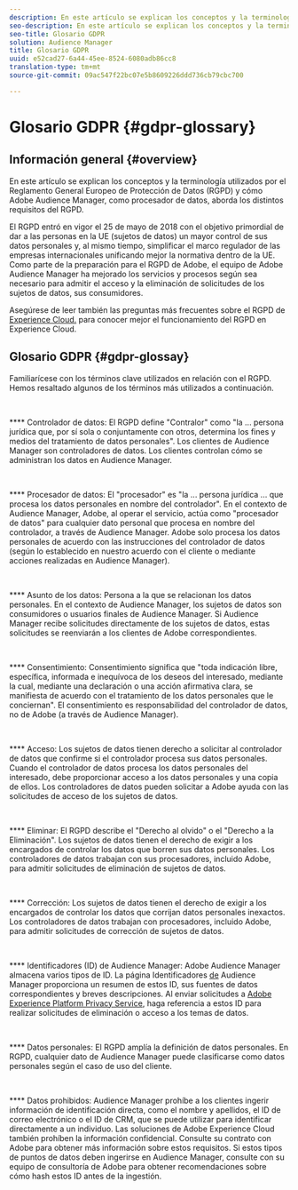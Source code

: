 ```yaml
---
description: En este artículo se explican los conceptos y la terminología utilizados por el Reglamento General Europeo de Protección de Datos (RGPD) y cómo Adobe Audience Manager, como procesador de datos, aborda los distintos requisitos del RGPD.
seo-description: En este artículo se explican los conceptos y la terminología utilizados por el Reglamento General Europeo de Protección de Datos (RGPD) y cómo Adobe Audience Manager, como procesador de datos, aborda los distintos requisitos del RGPD.
seo-title: Glosario GDPR
solution: Audience Manager
title: Glosario GDPR
uuid: e52cad27-6a44-45ee-8524-6080adb86cc8
translation-type: tm+mt
source-git-commit: 09ac547f22bc07e5b8609226ddd736cb79cbc700

---
```



# Glosario GDPR {#gdpr-glossary}

## Información general {#overview}

En este artículo se explican los conceptos y la terminología utilizados por el Reglamento General Europeo de Protección de Datos (RGPD) y cómo Adobe Audience Manager, como procesador de datos, aborda los distintos requisitos del RGPD.

El RGPD entró en vigor el 25 de mayo de 2018 con el objetivo primordial de dar a las personas en la UE (sujetos de datos) un mayor control de sus datos personales y, al mismo tiempo, simplificar el marco regulador de las empresas internacionales unificando mejor la normativa dentro de la UE. Como parte de la preparación para el RGPD de Adobe, el equipo de Adobe Audience Manager ha mejorado los servicios y procesos según sea necesario para admitir el acceso y la eliminación de solicitudes de los sujetos de datos, sus consumidores.

Asegúrese de leer también las preguntas más frecuentes sobre el RGPD de [Experience Cloud.](https://www.adobe.io/apis/cloudplatform/gdpr/docs/alldocs.html#!api-specification/markdown/narrative/gdpr/gdpr-faq.md) para conocer mejor el funcionamiento del RGPD en Experience Cloud.

## Glosario GDPR {#gdpr-glossay}

Familiarícese con los términos clave utilizados en relación con el RGPD. Hemos resaltado algunos de los términos más utilizados a continuación.

 

**** Controlador de datos: El RGPD define "Contralor" como "la ... persona jurídica que, por sí sola o conjuntamente con otros, determina los fines y medios del tratamiento de datos personales". Los clientes de Audience Manager son controladores de datos. Los clientes controlan cómo se administran los datos en Audience Manager.

 

**** Procesador de datos: El "procesador" es "la ... persona jurídica ... que procesa los datos personales en nombre del controlador". En el contexto de Audience Manager, Adobe, al operar el servicio, actúa como "procesador de datos" para cualquier dato personal que procesa en nombre del controlador, a través de Audience Manager. Adobe solo procesa los datos personales de acuerdo con las instrucciones del controlador de datos (según lo establecido en nuestro acuerdo con el cliente o mediante acciones realizadas en Audience Manager).

 

**** Asunto de los datos: Persona a la que se relacionan los datos personales. En el contexto de Audience Manager, los sujetos de datos son consumidores o usuarios finales de Audience Manager. Si Audience Manager recibe solicitudes directamente de los sujetos de datos, estas solicitudes se reenviarán a los clientes de Adobe correspondientes.

 

**** Consentimiento: Consentimiento significa que "toda indicación libre, específica, informada e inequívoca de los deseos del interesado, mediante la cual, mediante una declaración o una acción afirmativa clara, se manifiesta de acuerdo con el tratamiento de los datos personales que le conciernan". El consentimiento es responsabilidad del controlador de datos, no de Adobe (a través de Audience Manager).

 

**** Acceso: Los sujetos de datos tienen derecho a solicitar al controlador de datos que confirme si el controlador procesa sus datos personales. Cuando el controlador de datos procesa los datos personales del interesado, debe proporcionar acceso a los datos personales y una copia de ellos. Los controladores de datos pueden solicitar a Adobe ayuda con las solicitudes de acceso de los sujetos de datos.

 

**** Eliminar: El RGPD describe el "Derecho al olvido" o el "Derecho a la Eliminación". Los sujetos de datos tienen el derecho de exigir a los encargados de controlar los datos que borren sus datos personales. Los controladores de datos trabajan con sus procesadores, incluido Adobe, para admitir solicitudes de eliminación de sujetos de datos.

 

**** Corrección: Los sujetos de datos tienen el derecho de exigir a los encargados de controlar los datos que corrijan datos personales inexactos. Los controladores de datos trabajan con procesadores, incluido Adobe, para admitir solicitudes de corrección de sujetos de datos.

 

**** Identificadores (ID) de Audience Manager: Adobe Audience Manager almacena varios tipos de ID. La página Identificadores [de](data-privacy-ids.md) Audience Manager proporciona un resumen de estos ID, sus fuentes de datos correspondientes y breves descripciones. Al enviar solicitudes a [Adobe Experience Platform Privacy Service](https://www.adobe.io/apis/experienceplatform/home/services/privacy-service.html), haga referencia a estos ID para realizar solicitudes de eliminación o acceso a los temas de datos.

 

**** Datos personales: El RGPD amplía la definición de datos personales. En RGPD, cualquier dato de Audience Manager puede clasificarse como datos personales según el caso de uso del cliente.

 

**** Datos prohibidos: Audience Manager prohíbe a los clientes ingerir información de identificación directa, como el nombre y apellidos, el ID de correo electrónico o el ID de CRM, que se puede utilizar para identificar directamente a un individuo. Las soluciones de Adobe Experience Cloud también prohíben la información confidencial. Consulte su contrato con Adobe para obtener más información sobre estos requisitos. Si estos tipos de puntos de datos deben ingerirse en Audience Manager, consulte con su equipo de consultoría de Adobe para obtener recomendaciones sobre cómo hash estos ID antes de la ingestión.
